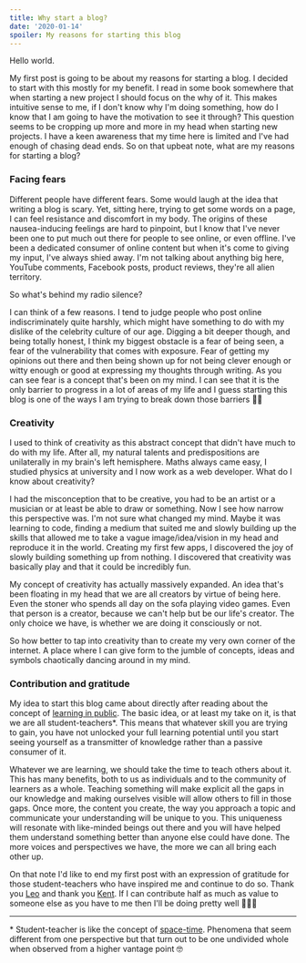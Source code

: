 ```yaml
---
title: Why start a blog?
date: '2020-01-14'
spoiler: My reasons for starting this blog
---
```


Hello world.

My first post is going to be about my reasons for starting a blog. I decided to start with this mostly for my benefit. I read in some book somewhere that when starting a new project I should focus on the why of it. This makes intuitive sense to me, if I don't know why I'm doing something, how do I know that I am going to have the motivation to see it through? This question seems to be cropping up more and more in my head when starting new projects. I have a keen awareness that my time here is limited and I've had enough of chasing dead ends. So on that upbeat note, what are my reasons for starting a blog?

### Facing fears

Different people have different fears. Some would laugh at the idea that writing a blog is scary. Yet, sitting here, trying to get some words on a page, I can feel resistance and discomfort in my body. The origins of these nausea-inducing feelings are hard to pinpoint, but I know that I've never been one to put much out there for people to see online, or even offline. I've been a dedicated consumer of online content but when it's come to giving my input, I've always shied away. I'm not talking about anything big here, YouTube comments, Facebook posts, product reviews, they're all alien territory.

So what's behind my radio silence?

I can think of a few reasons. I tend to judge people who post online indiscriminately quite harshly, which might have something to do with my dislike of the celebrity culture of our age. Digging a bit deeper though, and being totally honest, I think my biggest obstacle is a fear of being seen, a fear of the vulnerability that comes with exposure. Fear of getting my opinions out there and then being shown up for not being clever enough or witty enough or good at expressing my thoughts through writing. As you can see fear is a concept that's been on my mind. I can see that it is the only barrier to progress in a lot of areas of my life and I guess starting this blog is one of the ways I am trying to break down those barriers 💪🏽

### Creativity

I used to think of creativity as this abstract concept that didn't have much to do with my life. After all, my natural talents and predispositions are unilaterally in my brain's left hemisphere. Maths always came easy, I studied physics at university and I now work as a web developer. What do I know about creativity?

I had the misconception that to be creative, you had to be an artist or a musician or at least be able to draw or something. Now I see how narrow this perspective was. I'm not sure what changed my mind. Maybe it was learning to code, finding a medium that suited me and slowly building up the skills that allowed me to take a vague image/idea/vision in my head and reproduce it in the world. Creating my first few apps, I discovered the joy of slowly building something up from nothing. I discovered that creativity was basically play and that it could be incredibly fun.

My concept of creativity has actually massively expanded. An idea that's been floating in my head that we are all creators by virtue of being here. Even the stoner who spends all day on the sofa playing video games. Even that person is a creator, because we can't help but be our life's creator. The only choice we have, is whether we are doing it consciously or not.

So how better to tap into creativity than to create my very own corner of the internet. A place where I can give form to the jumble of concepts, ideas and symbols chaotically dancing around in my mind.

### Contribution and gratitude



My idea to start this blog came about directly after reading about the concept of [learning in public](https://www.swyx.io/writing/learn-in-public/). The basic idea, or at least my take on it, is that we are all student-teachers*. This means that whatever skill you are trying to gain, you have not unlocked your full learning potential until you start seeing yourself as a transmitter of knowledge rather than a passive consumer of it.

Whatever we are learning, we should take the time to teach others about it. This has many benefits, both to us as individuals and to the community of learners as a whole. Teaching something will make explicit all the gaps in our knowledge and making ourselves visible will allow others to fill in those gaps. Once more, the content you create, the way you approach a topic and communicate your understanding will be unique to you. This uniqueness will resonate with like-minded beings out there and you will have helped them understand something better than anyone else could have done. The more voices and perspectives we have, the more we can all bring each other up.  

On that note I'd like to end my first post with an expression of gratitude for those student-teachers who have inspired me and continue to do so. Thank you [Leo](https://www.actualized.org) and thank you [Kent](https://kentcdodds.com). If I can contribute half as much as value to someone else as you have to me then I'll be doing pretty well 👨🏽‍🎤

---

\* Student-teacher is like the concept of [space-time](https://www.reddit.com/r/explainlikeimfive/comments/6z07lu/eli5_what_exactly_is_spacetime/). Phenomena that seem different from one perspective but that turn out to be one undivided whole when observed from a higher vantage point 🤓
